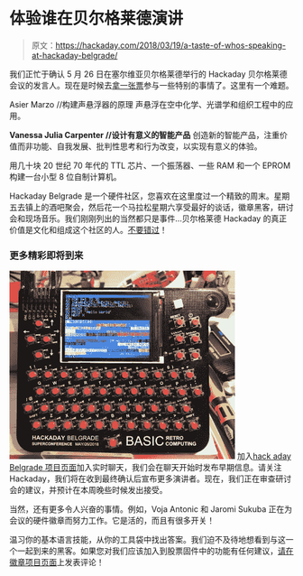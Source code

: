 # 体验谁在贝尔格莱德演讲

> 原文：<https://hackaday.com/2018/03/19/a-taste-of-whos-speaking-at-hackaday-belgrade/>

我们正忙于确认 5 月 26 日在塞尔维亚贝尔格莱德举行的 Hackaday 贝尔格莱德会议的发言人。现在是时候去[拿一张票](https://www.eventbrite.com/e/hackaday-belgrade-2018-tickets-42286732756?aff=hadcom0319)参与一些特别的事情了。这里有一个难题。

Asier Marzo //构建声悬浮器的原理
声悬浮在空中化学、光谱学和组织工程中的应用。

**Vanessa Julia Carpenter //设计有意义的智能产品**
创造新的智能产品，注重价值而非功能、自我发展、批判性思考和行为改变，以实现有意义的体验。

用几十块 20 世纪 70 年代的 TTL 芯片、一个振荡器、一些 RAM 和一个 EPROM 构建一台小型 8 位自制计算机。

Hackaday Belgrade 是一个硬件社区，您喜欢在这里度过一个精致的周末。星期五去镇上的酒吧聚会，然后花一个马拉松星期六享受最好的谈话，徽章黑客，研讨会和现场音乐。我们刚刚列出的当然都只是事件…贝尔格莱德 Hackaday 的真正价值是文化和组成这个社区的人。[不要错过](https://www.eventbrite.com/e/hackaday-belgrade-2018-tickets-42286732756?aff=hadcom0319)！

### 更多精彩即将到来

[![](img/0962ca169e1a46c69f94a09ce49cbe68.png)](https://hackaday.io/project/80627-badge-for-hackaday-conference-2018-in-belgrade) 加入[hack aday Belgrade 项目页面](https://hackaday.io/project/34330-hackaday-belgrade-2018)加入实时聊天，我们会在聊天开始时发布早期信息。请关注 Hackaday，我们将在收到最终确认后宣布更多演讲者。现在，我们正在审查研讨会的建议，并预计在本周晚些时候发出接受。

当然，还有更多令人兴奋的事情。例如，Voja Antonic 和 Jaromi Sukuba 正在为会议的硬件徽章而努力工作。它是活的，而且有很多开关！

温习你的基本语言技能，从你的工具袋中找出答案。我们迫不及待地想看到与这一个一起到来的黑客。如果您对我们应该加入到股票固件中的功能有任何建议，[请在徽章项目页面](https://hackaday.io/project/80627-badge-for-hackaday-conference-2018-in-belgrade)上发表评论！